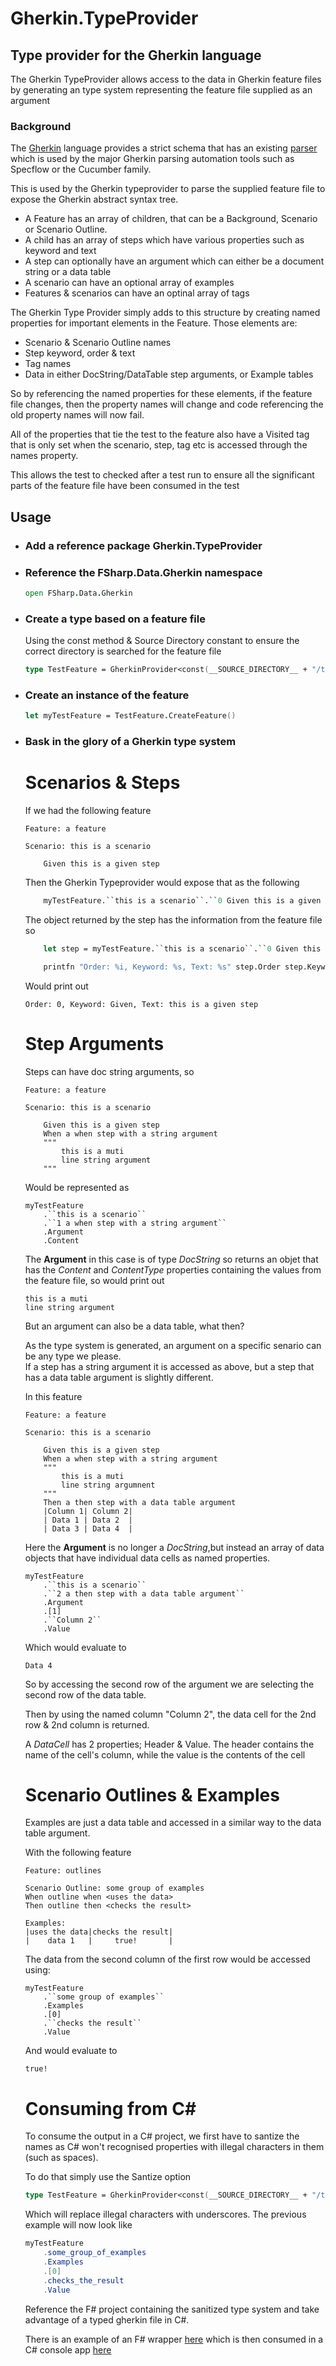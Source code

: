 # Gherkin.TypeProvider
## Type provider for the Gherkin language

The Gherkin TypeProvider allows access to the data in Gherkin feature files by generating an type system representing the feature file supplied as an argument

### Background

The [Gherkin](https://cucumber.io/docs/gherkin/reference/) language provides a strict schema that has an existing [parser](https://www.nuget.org/packages/gherkin/) which is used by the major Gherkin parsing automation tools such as Specflow or the Cucumber family.

This is used by the Gherkin typeprovider to parse the supplied feature file to expose the Gherkin abstract syntax tree.  

* A Feature has an array of children, that can be a Background, Scenario or Scenario Outline.
* A child has an array of steps which have various properties such as keyword and text
* A step can optionally have an argument which can either be a document string or a data table
* A scenario can have an optional array of examples
* Features & scenarios can have an optinal array of tags

The Gherkin Type Provider simply adds to this structure by creating named properties for important elements in the Feature.  Those elements are:

* Scenario & Scenario Outline names
* Step keyword, order & text
* Tag names
* Data in either DocString/DataTable step arguments, or Example tables

So by referencing the named properties for these elements, if the feature file changes, then the property names will change and code referencing the old property names will now fail.

All of the properties that tie the test to the feature also have a Visited tag that is only set when the scenario, step, tag etc is accessed through the names property.  

This allows the test to checked after a test run to ensure all the significant parts of the feature file have been consumed in the test

## Usage


* ### Add a reference package Gherkin.TypeProvider


* ### Reference the FSharp.Data.Gherkin namespace
    
    ```fsharp
    open FSharp.Data.Gherkin
    ```

* ### Create a type based on a feature file
    
    Using the const method & Source Directory constant to ensure the correct directory is searched for the feature file
  
    ```fsharp
    type TestFeature = GherkinProvider<const(__SOURCE_DIRECTORY__ + "/test.feature")>
    ```

* ### Create an instance of the feature

    ```fsharp
    let myTestFeature = TestFeature.CreateFeature()
    ```

* ### Bask in the glory of a Gherkin type system

    # Scenarios & Steps

    If we had the following feature

    ```gherkin
    Feature: a feature

    Scenario: this is a scenario

        Given this is a given step

    ```

    Then the Gherkin Typeprovider would expose that as the following

    ```fsharp
        myTestFeature.``this is a scenario``.``0 Given this is a given step``
    ```

    The object returned by the step has the information from the feature file so

    ```fsharp
        let step = myTestFeature.``this is a scenario``.``0 Given this is a given step``

        printfn "Order: %i, Keyword: %s, Text: %s" step.Order step.Keyword step.Text
    ```

    Would print out

    ```console
    Order: 0, Keyword: Given, Text: this is a given step
    ```

    # Step Arguments
    Steps can have doc string arguments, so

    ```gherkin
    Feature: a feature

    Scenario: this is a scenario

        Given this is a given step
        When a when step with a string argument
        """
            this is a muti
            line string argument
        """
    ```

    Would be represented as
    
    ```
    myTestFeature
        .``this is a scenario``
        .``1 a when step with a string argument``
        .Argument
        .Content
    ```

    The **Argument** in this case is of type _DocString_ so returns an objet that has the _Content_ and _ContentType_ properties containing the values from the feature file, so would print out

    ```console
    this is a muti
    line string argument
    ```

    But an argument can also be a data table, what then? 
    
    As the type system is generated, an argument on a specific senario can be any type we please.  
    If a step has a string argument it is accessed as above, but a step that has a data table argument is slightly different.

    In this feature

    ```gherkin
    Feature: a feature

    Scenario: this is a scenario

        Given this is a given step
        When a when step with a string argument
        """
            this is a muti
            line string argumnent
        """
        Then a then step with a data table argument
        |Column 1| Column 2|
        | Data 1 | Data 2  |
        | Data 3 | Data 4  |
    
    ```

    Here the **Argument** is no longer a _DocString_,but instead an array of data objects that have individual data cells as named properties.

    ```
    myTestFeature
        .``this is a scenario``
        .``2 a then step with a data table argument``
        .Argument
        .[1]
        .``Column 2``
        .Value
    ```

    Which would evaluate to

    ```console
    Data 4
    ```

    So by accessing the second row of the argument we are selecting the second row of the data table.  
    
    Then by using the named column "Column 2", the data cell for the 2nd row & 2nd column is returned.

    A _DataCell_ has 2 properties; Header & Value.  The header contains the name of the cell's column, while the value is the contents of the cell

    
    # Scenario Outlines & Examples

    Examples are just a data table and accessed in a similar way to the data table argument.

    With the following feature

    ```gherkin
    Feature: outlines

    Scenario Outline: some group of examples
    When outline when <uses the data>
    Then outline then <checks the result>

    Examples:
    |uses the data|checks the result|
    |    data 1   |     true!       |
    ```

    The data from the second column of the first row would be accessed using:

    ```
    myTestFeature
        .``some group of examples``
        .Examples
        .[0]
        .``checks the result``
        .Value
    ```

    And would evaluate to

    ```console
    true!
    ```

    # Consuming from C#

    To consume the output in a C# project, we first have to santize the names as C# won't recognised properties with illegal characters in them (such as spaces).

    To do that simply use the Santize option
    
    ```fsharp
    type TestFeature = GherkinProvider<const(__SOURCE_DIRECTORY__ + "/test.feature"), Sanitize=true>
    ```

    Which will replace illegal characters with underscores.  The previous example will now look like

    ```csharp
    myTestFeature
        .some_group_of_examples
        .Examples
        .[0]
        .checks_the_result
        .Value
    ```

    Reference the F# project containing the sanitized type system and take advantage of a typed gherkin file in C#.

    There is an example of an F# wrapper [here](https://github.com/bddkickstarter/Gherkin.TypeProvider/tree/master/tests/FSharp.Data.Gherkin.Tests.CSharp.Shim/Library.fs) which is then consumed in a C# console app [here](https://github.com/bddkickstarter/Gherkin.TypeProvider/blob/master/tests/FSharp.Data.Gherkin.Tests.CSharp/Program.cs)



    







